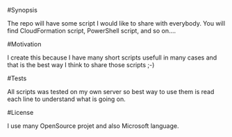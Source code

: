 #Synopsis

The repo will have some script I would like to share with everybody. You will find CloudFormation script, PowerShell script, and so on....


#Motivation

I create this because I have many short scripts usefull in many cases and that is the best way I think to share those scripts ;-)

#Tests

All scripts was tested on my own server so best way to use them is read each line to understand what is going on.


#License

I use many OpenSource projet and also Microsoft language. 
